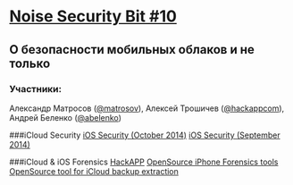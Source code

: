 [Noise Security Bit #10](http://noisebit.podster.fm/10)
=====
## О безопасности мобильных облаков и не только


### Участники:
Александр Матросов ([@matrosov](http://twitter.com/matrosov)),
Алексей Трошичев ([@hackappcom](http://twitter.com/hackappcom)),
Андрей Беленко ([@abelenko](http://twitter.com/abelenko))


###iCloud Security
[iOS Security (October 2014)](https://www.apple.com/privacy/docs/iOS_Security_Guide_Oct_2014.pdf)
[iOS Security (September 2014)](https://www.apple.com/privacy/docs/iOS_Security_Guide_Sept_2014.pdf)

###iCloud & iOS Forensics
[HackAPP](https://hackapp.com/freedash)
[OpenSource iPhone Forensics tools](https://code.google.com/p/iphone-dataprotection/)
[OpenSource tool for iCloud backup extraction](https://github.com/hackappcom/iloot)
